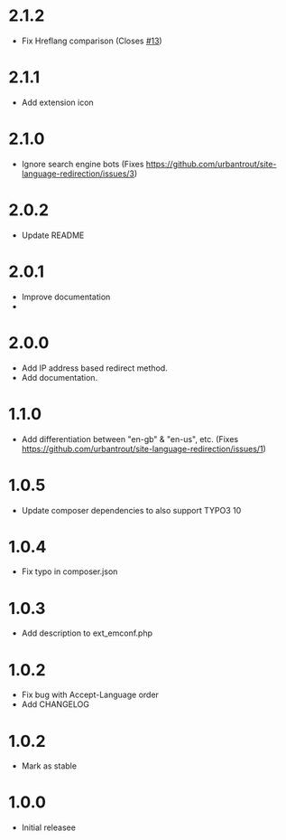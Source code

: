 # 2.1.2

- Fix Hreflang comparison (Closes [#13](https://github.com/urbantrout/site-language-redirection/issues/13))

# 2.1.1

- Add extension icon

# 2.1.0

- Ignore search engine bots (Fixes https://github.com/urbantrout/site-language-redirection/issues/3)

# 2.0.2

- Update README

# 2.0.1

- Improve documentation
- 
# 2.0.0

- Add IP address based redirect method.
- Add documentation.

# 1.1.0

- Add differentiation between "en-gb" & "en-us", etc. (Fixes https://github.com/urbantrout/site-language-redirection/issues/1)

# 1.0.5

- Update composer dependencies to also support TYPO3 10

# 1.0.4

- Fix typo in composer.json

# 1.0.3

- Add description to ext_emconf.php

# 1.0.2

- Fix bug with Accept-Language order
- Add CHANGELOG

# 1.0.2

- Mark as stable

# 1.0.0

- Initial releasee
